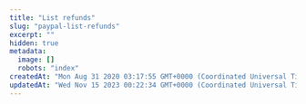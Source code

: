 ```yaml
---
title: "List refunds"
slug: "paypal-list-refunds"
excerpt: ""
hidden: true
metadata: 
  image: []
  robots: "index"
createdAt: "Mon Aug 31 2020 03:17:55 GMT+0000 (Coordinated Universal Time)"
updatedAt: "Wed Nov 15 2023 00:22:34 GMT+0000 (Coordinated Universal Time)"
---
```

